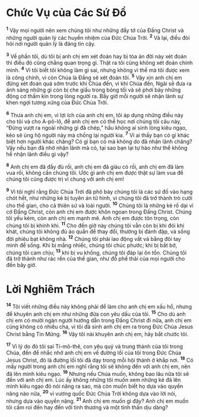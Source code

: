 # Chức Vụ của Các Sứ Ðồ
<sup><b>1</b></sup> Vậy mọi người nên xem chúng tôi như những đầy tớ của Ðấng Christ và những người quản lý các huyền nhiệm của Ðức Chúa Trời. <sup><b>2</b></sup> Vả lại, điều đòi hỏi nơi người quản lý là đáng tin cậy.

<sup><b>3</b></sup> Về phần tôi, dù tôi bị anh chị em xét đoán hay bị tòa án đời này xét đoán thì điều đó cũng chẳng quan trọng gì. Thật ra tôi cũng không xét đoán chính mình. <sup><b>4</b></sup> Vì tôi biết tôi không làm gì sai, nhưng không vì thế mà tôi được xem là công chính, vì còn Chúa là Ðấng sẽ xét đoán tôi. <sup><b>5</b></sup> Vậy xin anh chị em đừng xét đoán quá sớm trước khi Chúa đến, vì khi Chúa đến, Ngài sẽ đưa ra ánh sáng những gì còn bị che giấu trong bóng tối và sẽ phơi bày những động cơ thầm kín trong lòng người ra. Bấy giờ mỗi người sẽ nhận lãnh sự khen ngợi tương xứng của Ðức Chúa Trời.

<sup><b>6</b></sup> Thưa anh chị em, vì lợi ích của anh chị em, tôi áp dụng những điều này cho tôi và cho A-pô-lô, để anh chị em có thể học nơi chúng tôi câu này, “Ðừng vượt ra ngoài những gì đã chép,” hầu không ai sinh lòng kiêu ngạo, kẻo sẽ ủng hộ người này mà chống lại người kia. <sup><b>7</b></sup> Vì ai thấy bạn có gì khác biệt hơn người khác chăng? Có gì bạn có mà không do đã nhận lãnh chăng? Vậy nếu bạn đã nhờ nhận lãnh mà có, tại sao bạn lại tự hào như thể không hề nhận lãnh điều gì vậy?

<sup><b>8</b></sup> Anh chị em đã đầy đủ rồi, anh chị em đã giàu có rồi, anh chị em đã làm vua rồi, không cần chúng tôi. Ước gì anh chị em được thật sự làm vua để chúng tôi cũng được trị vì chung với anh chị em!

<sup><b>9</b></sup> Vì tôi nghĩ rằng Ðức Chúa Trời đã phô bày chúng tôi là các sứ đồ vào hạng chót hết, như những kẻ bị tuyên án tử hình, vì chúng tôi đã trở thành trò cười cho thế gian, cho cả thiên sứ và loài người. <sup><b>10</b></sup> Chúng tôi là những kẻ rồ dại vì cớ Ðấng Christ, còn anh chị em được khôn ngoan trong Ðấng Christ. Chúng tôi yếu kém, còn anh chị em mạnh mẽ. Anh chị em được tôn trọng, còn chúng tôi bị khinh khi. <sup><b>11</b></sup> Cho đến giờ này chúng tôi vẫn còn bị khi đói khi khát, chúng tôi không đủ áo quần để thay đổi, thường bị đánh đập, và sống đời phiêu bạt không nhà. <sup><b>12</b></sup> Chúng tôi phải lao động vất vả bằng đôi tay mình để sống. Khi bị mắng nhiếc, chúng tôi chúc phước; khi bị bắt bớ, chúng tôi cam chịu; <sup><b>13</b></sup> khi bị vu khống, chúng tôi đáp lại ôn tồn. Chúng tôi đã trở thành như rác rến của thế gian, như đồ phế thải của mọi người cho đến bây giờ.

# Lời Nghiêm Trách
<sup><b>14</b></sup> Tôi viết những điều này không phải để làm cho anh chị em xấu hổ, nhưng để khuyên anh chị em như những đứa con yêu dấu của tôi. <sup><b>15</b></sup> Cho dù anh chị em có mười ngàn người hướng dẫn trong Ðấng Christ đi nữa, anh chị em cũng không có nhiều cha, vì tôi đã sinh anh chị em ra trong Ðức Chúa Jesus Christ bằng Tin Mừng. <sup><b>16</b></sup> Vậy tôi nài khuyên anh chị em, hãy bắt chước tôi.

<sup><b>17</b></sup> Vì lý do đó tôi sai Ti-mô-thê, con yêu quý và trung thành của tôi trong Chúa, đến để nhắc nhở anh chị em về đường lối của tôi trong Ðức Chúa Jesus Christ, đó là đường lối tôi đã dạy trong mỗi hội thánh ở khắp nơi. <sup><b>18</b></sup> Có mấy người trong anh chị em nghĩ rằng tôi sẽ không đến với anh chị em, nên đã lên mình kiêu ngạo. <sup><b>19</b></sup> Nhưng nếu Chúa muốn, không bao lâu nữa tôi sẽ đến với anh chị em. Lúc ấy không những tôi muốn xem những kẻ đã lên mình kiêu ngạo đó nói năng ra sao, mà còn muốn biết họ dựa vào quyền năng nào nữa, <sup><b>20</b></sup> vì vương quốc Ðức Chúa Trời không dựa vào lời nói, nhưng dựa vào quyền năng. <sup><b>21</b></sup> Anh chị em muốn gì đây? Anh chị em muốn tôi cầm roi đến hay đến với tình thương và một tinh thần dịu dàng?

